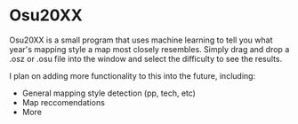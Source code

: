 # Osu20XX
Osu20XX is a small program that uses machine learning to tell you what year's mapping style a map most closely resembles. Simply drag and drop a .osz or .osu file into the window and select the difficulty to see the results.

I plan on adding more functionality to this into the future, including:
* General mapping style detection (pp, tech, etc)
* Map reccomendations
* More
